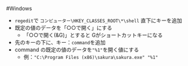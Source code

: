 #Windows

- `regedit`で `コンピューター\HKEY_CLASSES_ROOT\*\shell` 直下にキーを追加
- 既定の値のデータを「○○で開く」にする
	- 「○○で開く(&G)」とすると Gがショートカットキーになる
- 先のキーの下に、キー：`command`を追加
- command の既定の値のデータを`"%1"`を開く値にする
	- 例：`"C:\Program Files (x86)\sakura\sakura.exe" "%1"`
